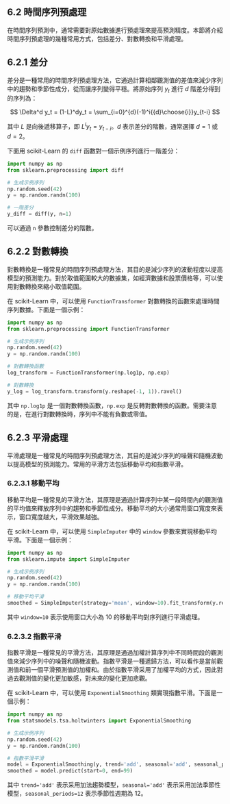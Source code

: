 ## 6.2 時間序列預處理

在時間序列預測中，通常需要對原始數據進行預處理來提高預測精度。本節將介紹時間序列預處理的幾種常用方式，包括差分、對數轉換和平滑處理。

## 6.2.1 差分

差分是一種常用的時間序列預處理方法，它通過計算相鄰觀測值的差值來減少序列中的趨勢和季節性成分，從而讓序列變得平穩。將原始序列 $y_t$ 進行 $d$ 階差分得到的序列為：

$$
\Delta^d y_t = (1-L)^dy_t = \sum_{i=0}^{d}(-1)^i{{d}\choose{i}}y_{t-i}
$$

其中 $L$ 是向後遞移算子，即 $L^iy_t = y_{t-i}$。$d$ 表示差分的階數，通常選擇 $d=1$ 或 $d=2$。

下面用 scikit-Learn 的 `diff` 函數對一個示例序列進行一階差分：

``` python
import numpy as np
from sklearn.preprocessing import diff

# 生成示例序列
np.random.seed(42)
y = np.random.randn(100)

# 一階差分
y_diff = diff(y, n=1)
```

可以通過 `n` 參數控制差分的階數。

## 6.2.2 對數轉換

對數轉換是一種常見的時間序列預處理方法，其目的是減少序列的波動程度以提高模型的預測能力。對於取值範圍較大的數據集，如經濟數據和股票價格等，可以使用對數轉換來縮小取值範圍。

在 scikit-Learn 中，可以使用 `FunctionTransformer` 對數轉換的函數來處理時間序列數據。下面是一個示例：

``` python
import numpy as np
from sklearn.preprocessing import FunctionTransformer

# 生成示例序列
np.random.seed(42)
y = np.random.randn(100)

# 對數轉換函數
log_transform = FunctionTransformer(np.log1p, np.exp)

# 對數轉換
y_log = log_transform.transform(y.reshape(-1, 1)).ravel()
```

其中 `np.log1p` 是一個對數轉換函數，`np.exp` 是反轉對數轉換的函數。需要注意的是，在進行對數轉換時，序列中不能有負數或零值。

## 6.2.3 平滑處理

平滑處理是一種常見的時間序列預處理方法，其目的是減少序列的噪聲和隨機波動以提高模型的預測能力。常用的平滑方法包括移動平均和指數平滑。

### 6.2.3.1 移動平均

移動平均是一種常見的平滑方法，其原理是通過計算序列中某一段時間內的觀測值的平均值來釋放序列中的趨勢和季節性成分。移動平均的大小通常用窗口寬度來表示，窗口寬度越大，平滑效果越強。

在 scikit-Learn 中，可以使用 `SimpleImputer` 中的 `window` 參數來實現移動平均平滑。下面是一個示例：

``` python
import numpy as np
from sklearn.impute import SimpleImputer

# 生成示例序列
np.random.seed(42)
y = np.random.randn(100)

# 移動平均平滑
smoothed = SimpleImputer(strategy='mean', window=10).fit_transform(y.reshape(-1, 1)).ravel()
```

其中 `window=10` 表示使用窗口大小為 10 的移動平均對序列進行平滑處理。

### 6.2.3.2 指數平滑

指數平滑是一種常見的平滑方法，其原理是通過加權計算序列中不同時間段的觀測值來減少序列中的噪聲和隨機波動。指數平滑是一種遞歸方法，可以看作是當前觀測值和前一個平滑預測值的加權和。由於指數平滑采用了加權平均的方式，因此對過去觀測值的變化更加敏感，對未來的變化更加悲觀。

在 scikit-Learn 中，可以使用 `ExponentialSmoothing` 類實現指數平滑。下面是一個示例：

``` python
import numpy as np
from statsmodels.tsa.holtwinters import ExponentialSmoothing

# 生成示例序列
np.random.seed(42)
y = np.random.randn(100)

# 指數平滑平滑
model = ExponentialSmoothing(y, trend='add', seasonal='add', seasonal_periods=12).fit()
smoothed = model.predict(start=0, end=99)
```

其中 `trend='add'` 表示采用加法趨勢模型，`seasonal='add'` 表示采用加法季節性模型，`seasonal_periods=12` 表示季節性週期為 12。